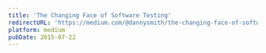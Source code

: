 ```yaml
---
title: 'The Changing Face of Software Testing'
redirectURL: 'https://medium.com/@dannysmith/the-changing-face-of-software-testing-f9609c5e16bc'
platform: medium
pubDate: 2015-07-22
---
```

